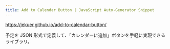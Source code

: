 ```yaml
---
title: Add to Calendar Button | JavaScript Auto-Generator Snippet
---
```


https://jekuer.github.io/add-to-calendar-button/

予定を JSON 形式で定義して、「カレンダーに追加」ボタンを手軽に実現できるライブラリ。

